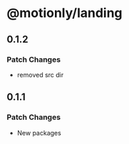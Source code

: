 # @motionly/landing

## 0.1.2

### Patch Changes

- removed src dir

## 0.1.1

### Patch Changes

- New packages
